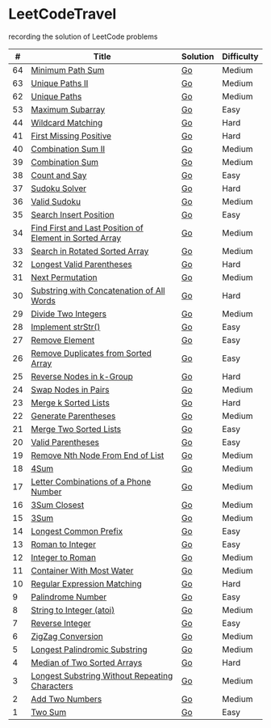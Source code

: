LeetCodeTravel
========

recording the solution of LeetCode problems

| # | Title | Solution | Difficulty |
|---| ----- | -------- | ---------- |
|64|[Minimum Path Sum](https://leetcode.com/problems/minimum-path-sum/description/) | [Go](./algorithms/64.Minimum_Path_Sum/main.go)|Medium|
|63|[Unique Paths II](https://leetcode.com/problems/unique-paths-ii/description/) | [Go](./algorithms/63.Unique_Paths_II/main.go)|Medium|
|62|[Unique Paths](https://leetcode.com/problems/unique-paths/description/) | [Go](./algorithms/62.Unique_Paths/main.go)|Medium|
|53|[Maximum Subarray](https://leetcode.com/problems/maximum-subarray/description/) | [Go](./algorithms/53.Maximum_Subarray/main.go)|Easy|
|44|[Wildcard Matching](https://leetcode.com/problems/wildcard-matching/description/) | [Go](./algorithms/44.Wildcard_Matching/main.go)|Hard|
|41|[First Missing Positive](https://leetcode.com/problems/first-missing-positive/description/) | [Go](./algorithms/41.First_Missing_Positive/main.go)|Hard|
|40|[Combination Sum II](https://leetcode.com/problems/combination-sum-ii/description/) | [Go](./algorithms/40.Combination_Sum_II/main.go)|Medium|
|39|[Combination Sum](https://leetcode.com/problems/combination-sum/description/) | [Go](./algorithms/39.Combination_Sum/main.go)|Medium|
|38|[Count and Say](https://leetcode.com/problems/count-and-say/description/) | [Go](./algorithms/38.Count_and_Say/main.go)|Easy|
|37|[Sudoku Solver](https://leetcode.com/problems/sudoku-solver/description/) | [Go](./algorithms/37.Sudoku_Solver/main.go)|Hard|
|36|[Valid Sudoku](https://leetcode.com/problems/valid-sudoku/description/) | [Go](./algorithms/36.Valid_Sudoku/main.go)|Medium|
|35|[Search Insert Position](https://leetcode.com/problems/search-insert-position/description/) | [Go](./algorithms/35.Search_Insert_Position/main.go)|Easy|
|34|[Find First and Last Position of Element in Sorted Array](https://leetcode.com/problems/find-first-and-last-position-of-element-in-sorted-array/description/) | [Go](./algorithms/34.Find_First_and_Last_Position_of_Element_in_Sorted_Array/main.go)|Medium|
|33|[Search in Rotated Sorted Array](https://leetcode.com/problems/search-in-rotated-sorted-array/description/) | [Go](./algorithms/33.Search_in_Rotated_Sorted_Array/main.go)|Medium|
|32|[Longest Valid Parentheses](https://leetcode.com/problems/longest-valid-parentheses/description/) | [Go](./algorithms/32.Longest_Valid_Parentheses/main.go)|Hard|
|31|[Next Permutation](https://leetcode.com/problems/next-permutation/description/) | [Go](./algorithms/31.Next_Permutation/main.go)|Medium|
|30|[Substring with Concatenation of All Words](https://leetcode.com/problems/substring-with-concatenation-of-all-words/description/) | [Go](./algorithms/30.Substring_with_Concatenation_of_All_Words/main.go)|Hard|
|29|[Divide Two Integers](https://leetcode.com/problems/divide-two-integers/description/) | [Go](./algorithms/29.Divide_Two_Integers/main.go)|Medium|
|28|[Implement strStr()](https://leetcode.com/problems/implement-strstr/description/) | [Go](./algorithms/28.Implement_strStr()/main.go)|Easy|
|27|[Remove Element](https://leetcode.com/problems/remove-element/description/) | [Go](./algorithms/27.Remove_Element/main.go)|Easy|
|26|[Remove Duplicates from Sorted Array](https://leetcode.com/problems/remove-duplicates-from-sorted-array/description/) | [Go](./algorithms/26.Remove_Duplicates_from_Sorted_Array/main.go)|Easy|
|25|[Reverse Nodes in k-Group](https://leetcode.com/problems/reverse-nodes-in-k-group/description/) | [Go](./algorithms/25.Reverse_Nodes_in_k-Group/main.go)|Hard|
|24|[Swap Nodes in Pairs](https://leetcode.com/problems/swap-nodes-in-pairs/description/) | [Go](./algorithms/24.Swap_Nodes_in_Pairs/main.go)|Medium|
|23|[Merge k Sorted Lists](https://leetcode.com/problems/merge-k-sorted-lists/description/) | [Go](./algorithms/23.Merge_k_Sorted_Lists/main.go)|Hard|
|22|[Generate Parentheses](https://leetcode.com/problems/generate-parentheses/description/) | [Go](./algorithms/22.Generate_Parentheses/main.go)|Medium|
|21|[Merge Two Sorted Lists](https://leetcode.com/problems/merge-two-sorted-lists/description/) | [Go](./algorithms/21.Merge_Two_Sorted_Lists/main.go)|Easy|
|20|[Valid Parentheses](https://leetcode.com/problems/valid-parentheses/description/) | [Go](./algorithms/20.Valid_Parentheses/main.go)|Easy|
|19|[Remove Nth Node From End of List](https://leetcode.com/problems/remove-nth-node-from-end-of-list/description/) | [Go](./algorithms/19.Remove_Nth_Node_From_End_of_List/main.go)|Medium|
|18|[4Sum](https://leetcode.com/problems/4sum/description/) | [Go](./algorithms/18.4Sum/main.go)|Medium|
|17|[Letter Combinations of a Phone Number](https://leetcode.com/problems/letter-combinations-of-a-phone-number/description/) | [Go](./algorithms/17.Letter_Combinations_of_a_Phone_Number/main.go)|Medium|
|16|[3Sum Closest](https://leetcode.com/problems/3sum-closest/description/) | [Go](./algorithms/16.3Sum_Closest/main.go)|Medium|
|15|[3Sum](https://leetcode.com/problems/3sum/description/) | [Go](./algorithms/15.3Sum/main.go)|Medium|
|14|[Longest Common Prefix](https://leetcode.com/problems/longest-common-prefix/description/) | [Go](./algorithms/14.Longest_Common_Prefix/main.go)|Easy|
|13|[Roman to Integer](https://leetcode.com/problems/roman-to-integer/description/) | [Go](./algorithms/13.Roman_to_Integer/main.go)|Easy|
|12|[Integer to Roman](https://leetcode.com/problems/integer-to-roman/description/) | [Go](./algorithms/12.Integer_to_Roman/main.go)|Medium|
|11|[Container With Most Water](https://leetcode.com/problems/container-with-most-water/description/) | [Go](./algorithms/11.Container_With_Most_Water/main.go)|Medium|
|10|[Regular Expression Matching](https://leetcode.com/problems/regular-expression-matching/description/) | [Go](./algorithms/10.Regular_Expression_Matching/main.go)|Hard|
|9|[Palindrome Number](https://leetcode.com/problems/palindrome-number/description/) | [Go](./algorithms/9.Palindrome_Number/main.go)|Easy|
|8|[String to Integer (atoi)](https://leetcode.com/problems/string-to-integer-atoi/description/) | [Go](./algorithms/8.String_to_Integer_(atoi)/main.go)|Medium|
|7|[Reverse Integer](https://leetcode.com/problems/reverse-integer/description/) | [Go](./algorithms/7.Reverse_Integer/main.go)|Easy|
|6|[ZigZag Conversion](https://leetcode.com/problems/zigzag-conversion/description/) | [Go](./algorithms/6.ZigZag_Conversion/main.go)|Medium|
|5|[Longest Palindromic Substring](https://leetcode.com/problems/longest-palindromic-substring/description/) | [Go](./algorithms/5.Longest_Palindromic_Substring/main.go)|Medium|
|4|[Median of Two Sorted Arrays](https://leetcode.com/problems/median-of-two-sorted-arrays/description/) | [Go](./algorithms/4.Median_of_Two_Sorted_Arrays/main.go)|Hard|
|3|[Longest Substring Without Repeating Characters](https://leetcode.com/problems/longest-substring-without-repeating-characters/description/) | [Go](./algorithms/3.Longest_Substring_Without_Repeating_Characters/main.go)|Medium|
|2|[Add Two Numbers](https://leetcode.com/problems/add-two-numbers/description/) | [Go](./algorithms/2.Add_Two_Numbers/main.go)|Medium|
|1|[Two Sum](https://leetcode.com/problems/two-sum/description/) | [Go](./algorithms/1.Two_Sum/main.go)|Easy|